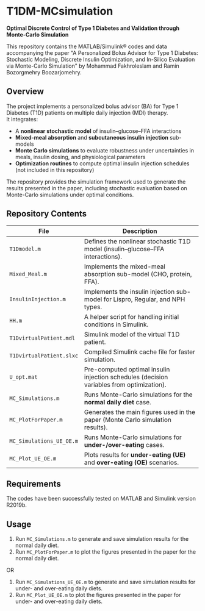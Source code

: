 # T1DM-MCsimulation
**Optimal Discrete Control of Type 1 Diabetes and Validation through Monte-Carlo Simulation**

This repository contains the MATLAB/Simulink® codes and data accompanying the paper "A Personalized Bolus Advisor for Type 1 Diabetes: Stochastic Modeling, Discrete Insulin Optimization, and In-Silico Evaluation via Monte-Carlo Simulation" by Mohammad Fakhroleslam and Ramin Bozorgmehry Boozarjomehry. 

## Overview

The project implements a personalized bolus advisor (BA) for Type 1 Diabetes (T1D) patients on multiple daily injection (MDI) therapy.  
It integrates:
- A **nonlinear stochastic model** of insulin–glucose–FFA interactions  
- **Mixed-meal absorption** and **subcutaneous insulin injection** sub-models  
- **Monte Carlo simulations** to evaluate robustness under uncertainties in meals, insulin dosing, and physiological parameters  
- **Optimization routines** to compute optimal insulin injection schedules (not included in this repository)  

The repository provides the simulation framework used to generate the results presented in the paper, including stochastic evaluation based on Monte-Carlo simulations under optimal conditions.

## Repository Contents

| File | Description |
|------|-------------|
| `T1Dmodel.m` | Defines the nonlinear stochastic T1D model (insulin–glucose–FFA interactions). |
| `Mixed_Meal.m` | Implements the mixed-meal absorption sub-model (CHO, protein, FFA). |
| `InsulinInjection.m` | Implements the insulin injection sub-model for Lispro, Regular, and NPH types. |
| `HH.m` | A helper script for handling initial conditions in Simulink. |
| `T1DvirtualPatient.mdl` | Simulink model of the virtual T1D patient. |
| `T1DvirtualPatient.slxc` | Compiled Simulink cache file for faster simulation. |
| `U_opt.mat` | Pre-computed optimal insulin injection schedules (decision variables from optimization). |
| `MC_Simulations.m` | Runs Monte-Carlo simulations for the **normal daily diet** case. |
| `MC_PlotForPaper.m` | Generates the main figures used in the paper (Monte Carlo simulation results). |
| `MC_Simulations_UE_OE.m` | Runs Monte-Carlo simulations for **under-/over-eating** cases. |
| `MC_Plot_UE_OE.m` | Plots results for **under-eating (UE)** and **over-eating (OE)** scenarios. |

## Requirements
The codes have been successfully tested on MATLAB and Simulink version R2019b.

## Usage
1. Run `MC_Simulations.m` to generate and save simulation results for the normal daily diet.
2. Run `MC_PlotForPaper.m` to plot the figures presented in the paper for the normal daily diet.

OR 
1. Run `MC_Simulations_UE_OE.m` to generate and save simulation results for under- and over-eating daily diets.
2. Run `MC_Plot_UE_OE.m` to plot the figures presented in the paper for under- and over-eating daily diets.

